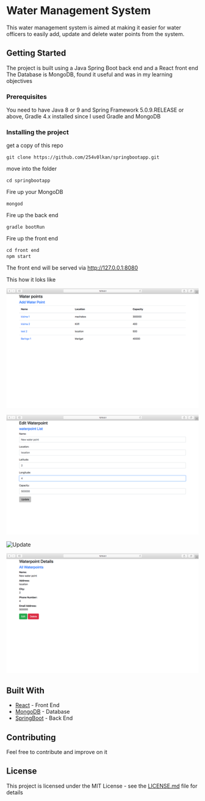 # Water Management System 

This water management system is aimed at making it easier for water officers to easily
add, update and delete water points from the system.

## Getting Started

The project is built using a Java Spring Boot back end and a React front end
The Database is MongoDB, found it useful and was in my learning objectives

### Prerequisites

You need to have Java 8 or 9 and Spring Framework 5.0.9.RELEASE or above, Gradle 4.x installed since I used Gradle and MongoDB



### Installing the project 

get a copy of this repo 

```
git clone https://github.com/254v0lkan/springbootapp.git
```
move into the folder 

```
cd springbootapp
```

Fire up your MongoDB

```
mongod
```

Fire up the back end

```
gradle bootRun
```

Fire up the front end



```
cd front end
npm start
```

The front end will be served via http://127.0.0.1:8080

This how it loks like 


![The landing page](screenshots/landing.png "Landing Page")

![Editing](screenshots/edit.png "Editing a water point")

![Update](screenshots/update.png "Updating a water point")

![Individual](screenshots/individual.png "individual water point")


## Built With

* [React](http://reactjs.org) - Front End
* [MongoDB](https://www.mongodb.com) - Database
* [SpringBoot](http://spring.io) - Back End

## Contributing

Feel free to contribute and improve on it


## License

This project is licensed under the MIT License - see the [LICENSE.md](LICENSE.md) file for details

